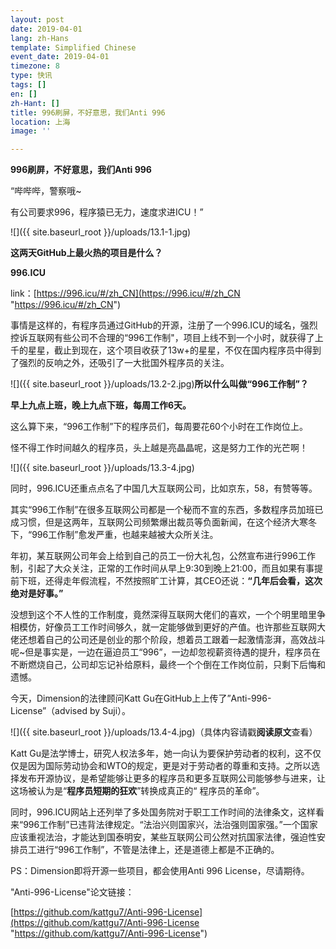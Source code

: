 ```yaml
---
layout: post
date: 2019-04-01
lang: zh-Hans
template: Simplified Chinese
event_date: 2019-04-01
timezone: 8
type: 快讯
tags: []
en: []
zh-Hant: []
title: 996刷屏，不好意思，我们Anti 996
location: 上海
image: ''

---
```

**996刷屏，不好意思，我们Anti 996**

“哔哔哔，警察哦\~

有公司要求996，程序猿已无力，速度求进ICU！”

![]({{ site.baseurl_root }}/uploads/13.1-1.jpg)

**这两天GitHub上最火热的项目是什么？**

**996.ICU**

link：[https://996.icu/#/zh_CN](https://996.icu/#/zh_CN "https://996.icu/#/zh_CN")

事情是这样的，有程序员通过GitHub的开源，注册了一个996.ICU的域名，强烈控诉互联网有些公司不合理的“996工作制"，项目上线不到一个小时，就获得了上千的星星，截止到现在，这个项目收获了13w+的星星，不仅在国内程序员中得到了强烈的反响之外，还吸引了一大批国外程序员的关注。

![]({{ site.baseurl_root }}/uploads/13.2-2.jpg)**所以什么叫做“996工作制”？**

**早上九点上班，晚上九点下班，每周工作6天。**

这么算下来，“996工作制”下的程序员们，每周要花60个小时在工作岗位上。

怪不得工作时间越久的程序员，头上越是亮晶晶呢，这是努力工作的光芒啊！

![]({{ site.baseurl_root }}/uploads/13.3-4.jpg)

同时，996.ICU还重点点名了中国几大互联网公司，比如京东，58，有赞等等。

其实“996工作制”在很多互联网公司都是一个秘而不宣的东西，多数程序员加班已成习惯，但是这两年，互联网公司频繁爆出裁员等负面新闻，在这个经济大寒冬下，“996工作制”愈发严重，也越来越被大众所关注。

年初，某互联网公司年会上给到自己的员工一份大礼包，公然宣布进行996工作制，引起了大众关注，正常的工作时间从早上9:30到晚上21:00，而且如果有事提前下班，还得走年假流程，不然按照旷工计算，其CEO还说：**“几年后会看，这次绝对是好事。”**

没想到这个不人性的工作制度，竟然深得互联网大佬们的喜欢，一个个明里暗里争相模仿，好像员工工作时间够久，就一定能够做到更好的产值。也许那些互联网大佬还想着自己的公司还是创业的那个阶段，想着员工跟着一起激情澎湃，高效战斗呢\~但是事实是，一边在逼迫员工“996”，一边却忽视薪资待遇的提升，程序员在不断燃烧自己，公司却忘记补给原料，最终一个个倒在工作岗位前，只剩下后悔和遗憾。

今天，Dimension的法律顾问Katt Gu在GitHub上上传了”Anti-996-License”（advised by Suji）。

![]({{ site.baseurl_root }}/uploads/13.4-4.jpg)（具体内容请戳**阅读原文**查看）

Katt Gu是法学博士，研究人权法多年，她一向认为要保护劳动者的权利，这不仅仅是因为国际劳动协会和WTO的规定，更是对于劳动者的尊重和支持。之所以选择发布开源协议，是希望能够让更多的程序员和更多互联网公司能够参与进来，让这场被认为是“**程序员短期的狂欢**”转换成真正的“ 程序员的革命”。

同时，996.ICU网站上还列举了多处国务院对于职工工作时间的法律条文，这样看来“996工作制”已违背法律规定。“法治兴则国家兴，法治强则国家强。”一个国家应该重视法治，才能达到国泰明安，某些互联网公司公然对抗国家法律，强迫性安排员工进行“996工作制”，不管是法律上，还是道德上都是不正确的。

PS：Dimension即将开源一些项目，都会使用Anti 996 License，尽请期待。

"Anti-996-License"论文链接：

[https://github.com/kattgu7/Anti-996-License](https://github.com/kattgu7/Anti-996-License "https://github.com/kattgu7/Anti-996-License")